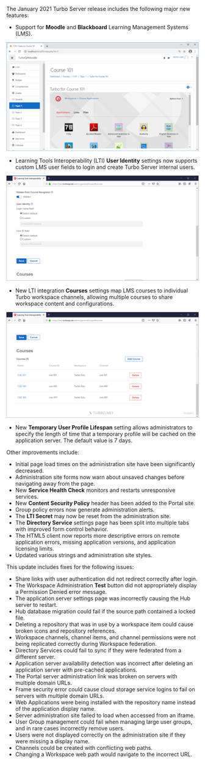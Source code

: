 The January 2021 Turbo Server release includes the following major new features:

- Support for **Moodle** and **Blackboard** Learning Management Systems (LMS).

![Moodle](../../../images/moodle.png)
- Learning Tools Interoperability (LTI) **User Identity** settings now supports custom LMS user fields to login and create Turbo Server internal users.

![LTI Custom User Identity](../../../images/custom-user-identity.png)

- New LTI integration **Courses** settings map LMS courses to individual Turbo workspace channels, allowing multiple courses to share workspace content and configurations.

![LTI Courses](../../../images/courses.png)
- New **Temporary User Profile Lifespan** setting allows administrators to specify the length of time that a temporary profile will be cached on the application server. The default value is 7 days.

Other improvements include:

- Initial page load times on the administration site have been significantly decreased.
- Administration site forms now warn about unsaved changes before navigating away from the page.
- New **Service Health Check** monitors and restarts unresponsive services.
- New **Content Security Policy** header has been added to the Portal site.
- Group policy errors now generate administration alerts.
- The **LTI Secret** may now be reset from the administration site.
- The **Directory Service** settings page has been split into multiple tabs with improved form control behavior.
- The HTML5 client now reports more descriptive errors on remote application errors, missing application versions, and application licensing limits.
- Updated various strings and administration site styles.

This update includes fixes for the following issues:

- Share links with user authentication did not redirect correctly after login.
- The Workspace Administration **Test** button did not appropriately display a Permission Denied error message.
- The application server settings page was incorrectly causing the Hub server to restart.
- Hub database migration could fail if the source path contained a locked file.
- Deleting a repository that was in use by a workspace item could cause broken icons and repository references.
- Workspace channels, channel items, and channel permissions were not being replicated correctly during Workspace federation.
- Directory Services could fail to sync if they were federated from a different server.
- Application server availability detection was incorrect after deleting an application server with pre-cached applications.
- The Portal server administration link was broken on servers with multiple domain URLs.
- Frame security error could cause cloud storage service logins to fail on servers with multiple domain URLs.
- Web Applications were being installed with the repository name instead of the application display name.
- Server administration site failed to load when accessed from an iframe.
- User Group management could fail when managing large user groups, and in rare cases incorrectly remove users.
- Users were not displayed correctly on the administration site if they were missing a display name.
- Channels could be created with conflicting web paths.
- Changing a Workspace web path would navigate to the incorrect URL.



